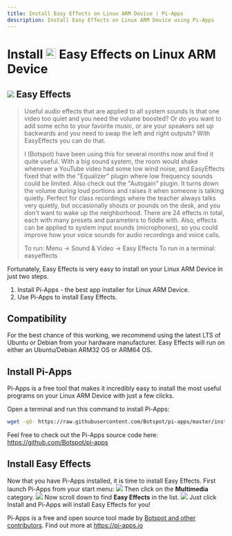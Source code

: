```yaml
---
title: Install Easy Effects on Linux ARM Device | Pi-Apps
description: Install Easy Effects on Linux ARM Device using Pi-Apps
---
```

<div class="simple-install-content content">

# Install <img src="/img/app-icons/Easy Effects/icon-64.png" height=24> Easy Effects on Linux ARM Device

## <img src="/img/app-icons/Easy Effects/icon-64.png"> Easy Effects
> Useful audio effects that are applied to all system sounds
> Is that one video too quiet and you need the volume boosted? Or do you want to add some echo to your favorite music, or are your speakers set up backwards and you need to swap the left and right outputs?
> With EasyEffects you can do that.
> 
> I (Botspot) have been using this for several months now and find it quite useful.
> With a big sound system, the room would shake whenever a YouTube video had some low wind noise, and EasyEffects fixed that with the "Equalizer" plugin where low frequency sounds could be limited.
> Also check out the "Autogain" plugin. It turns down the volume during loud portions and raises it when someone is talking quietly. Perfect for class recordings where the teacher always talks very quietly, but occasionally shouts or pounds on the desk, and you don't want to wake up the neighborhood.
> There are 24 effects in total, each with many presets and parameters to fiddle with. Also, effects can be applied to system input sounds (microphones), so you could improve how your voice sounds for audio recordings and voice calls.
> 
> To run: Menu -> Sound & Video -> Easy Effects
> To run in a terminal: easyeffects

Fortunately, Easy Effects is very easy to install on your Linux ARM Device in just two steps.
1. Install Pi-Apps - the best app installer for Linux ARM Device.
2. Use Pi-Apps to install Easy Effects.
</div>
<div class="simple-install-content content">

## Compatibility
For the best chance of this working, we recommend using the latest LTS of Ubuntu or Debian from your hardware manufacturer.
Easy Effects will run on either an Ubuntu/Debian ARM32 OS or ARM64 OS.
</div>
<div class="simple-install-content content">

## Install Pi-Apps

Pi-Apps is a free tool that makes it incredibly easy to install the most useful programs on your Linux ARM Device with just a few clicks.

Open a terminal and run this command to install Pi-Apps:
```bash
wget -qO- https://raw.githubusercontent.com/Botspot/pi-apps/master/install | bash
```
Feel free to check out the Pi-Apps source code here: https://github.com/Botspot/pi-apps
</div>
<div class="simple-install-content content">

## Install Easy Effects

Now that you have Pi-Apps installed, it is time to install Easy Effects.
First launch Pi-Apps from your start menu:
<img src="/img/start-menu.png">
Then click on the <b>Multimedia</b> category.
<img src="/img/category-selections/Multimedia.png">
Now scroll down to find <b>Easy Effects</b> in the list.
<img src="/img/app-icons/Easy Effects/app-selection.png">
Just click Install and Pi-Apps will install Easy Effects for you!
</div>
<div class="simple-install-content content">

Pi-Apps is a free and open source tool made by [Botspot and other contributors](/about/#contributors). Find out more at https://pi-apps.io
</div>
